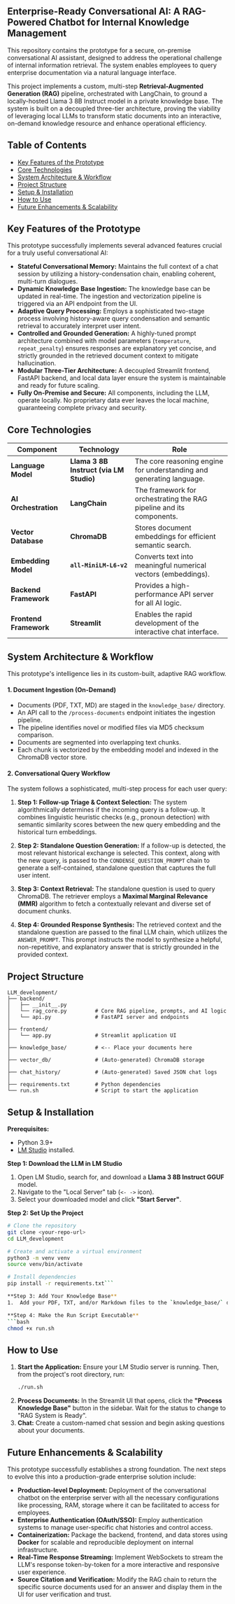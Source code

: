## Enterprise-Ready Conversational AI: A RAG-Powered Chatbot for Internal Knowledge Management

This repository contains the prototype for a secure, on-premise conversational AI assistant, designed to address the operational challenge of internal information retrieval. The system enables employees to query enterprise documentation via a natural language interface.

This project implements a custom, multi-step **Retrieval-Augmented Generation (RAG)** pipeline, orchestrated with LangChain, to ground a locally-hosted Llama 3 8B Instruct model in a private knowledge base. The system is built on a decoupled three-tier architecture, proving the viability of leveraging local LLMs to transform static documents into an interactive, on-demand knowledge resource and enhance operational efficiency.

## Table of Contents

- [Key Features of the Prototype](#key-features-of-the-prototype)
- [Core Technologies](#core-technologies)
- [System Architecture & Workflow](#system-architecture--workflow)
- [Project Structure](#project-structure)
- [Setup & Installation](#setup--installation)
- [How to Use](#how-to-use)
- [Future Enhancements & Scalability](#future-enhancements--scalability)

## Key Features of the Prototype

This prototype successfully implements several advanced features crucial for a truly useful conversational AI:

-   **Stateful Conversational Memory:** Maintains the full context of a chat session by utilizing a history-condensation chain, enabling coherent, multi-turn dialogues.
-   **Dynamic Knowledge Base Ingestion:** The knowledge base can be updated in real-time. The ingestion and vectorization pipeline is triggered via an API endpoint from the UI.
-   **Adaptive Query Processing:** Employs a sophisticated two-stage process involving history-aware query condensation and semantic retrieval to accurately interpret user intent.
-   **Controlled and Grounded Generation:** A highly-tuned prompt architecture combined with model parameters (`temperature`, `repeat_penalty`) ensures responses are explanatory yet concise, and strictly grounded in the retrieved document context to mitigate hallucination.
-   **Modular Three-Tier Architecture:** A decoupled Streamlit frontend, FastAPI backend, and local data layer ensure the system is maintainable and ready for future scaling.
-   **Fully On-Premise and Secure:** All components, including the LLM, operate locally. No proprietary data ever leaves the local machine, guaranteeing complete privacy and security.

## Core Technologies

| Component             | Technology                                   | Role                                                                    |
| --------------------- | -------------------------------------------- | ----------------------------------------------------------------------- |
| **Language Model**    | **Llama 3 8B Instruct (via LM Studio)**      | The core reasoning engine for understanding and generating language.      |
| **AI Orchestration**  | **LangChain**                                | The framework for orchestrating the RAG pipeline and its components.    |
| **Vector Database**   | **ChromaDB**                                 | Stores document embeddings for efficient semantic search.                 |
| **Embedding Model**   | **`all-MiniLM-L6-v2`**                       | Converts text into meaningful numerical vectors (embeddings).           |
| **Backend Framework** | **FastAPI**                                  | Provides a high-performance API server for all AI logic.                |
| **Frontend Framework**| **Streamlit**                                | Enables the rapid development of the interactive chat interface.        |

## System Architecture & Workflow

This prototype's intelligence lies in its custom-built, adaptive RAG workflow.

#### 1. Document Ingestion (On-Demand)

-   Documents (PDF, TXT, MD) are staged in the `knowledge_base/` directory.
-   An API call to the `/process-documents` endpoint initiates the ingestion pipeline.
-   The pipeline identifies novel or modified files via MD5 checksum comparison.
-   Documents are segmented into overlapping text chunks.
-   Each chunk is vectorized by the embedding model and indexed in the ChromaDB vector store.

#### 2. Conversational Query Workflow

The system follows a sophisticated, multi-step process for each user query:

1.  **Step 1: Follow-up Triage & Context Selection:** The system algorithmically determines if the incoming query is a follow-up. It combines linguistic heuristic checks (e.g., pronoun detection) with semantic similarity scores between the new query embedding and the historical turn embeddings.

2.  **Step 2: Standalone Question Generation:** If a follow-up is detected, the most relevant historical exchange is selected. This context, along with the new query, is passed to the `CONDENSE_QUESTION_PROMPT` chain to generate a self-contained, standalone question that captures the full user intent.

3.  **Step 3: Context Retrieval:** The standalone question is used to query ChromaDB. The retriever employs a **Maximal Marginal Relevance (MMR)** algorithm to fetch a contextually relevant and diverse set of document chunks.

4.  **Step 4: Grounded Response Synthesis:** The retrieved context and the standalone question are passed to the final LLM chain, which utilizes the `ANSWER_PROMPT`. This prompt instructs the model to synthesize a helpful, non-repetitive, and explanatory answer that is strictly grounded in the provided context.

## Project Structure

```
LLM_development/
├── backend/
│   ├── __init__.py
│   └── rag_core.py         # Core RAG pipeline, prompts, and AI logic
│   └── api.py              # FastAPI server and endpoints
│
├── frontend/
│   └── app.py              # Streamlit application UI
│
├── knowledge_base/         # <-- Place your documents here
│
├── vector_db/              # (Auto-generated) ChromaDB storage
│
├── chat_history/           # (Auto-generated) Saved JSON chat logs
│
├── requirements.txt        # Python dependencies
└── run.sh                  # Script to start the application
```

## Setup & Installation

**Prerequisites:**
-   Python 3.9+
-   [LM Studio](https://lmstudio.ai/) installed.

**Step 1: Download the LLM in LM Studio**
1.  Open LM Studio, search for, and download a **Llama 3 8B Instruct GGUF** model.
2.  Navigate to the "Local Server" tab (`<- ->` icon).
3.  Select your downloaded model and click **"Start Server"**.

**Step 2: Set Up the Project**
```bash
# Clone the repository
git clone <your-repo-url>
cd LLM_development

# Create and activate a virtual environment
python3 -m venv venv
source venv/bin/activate

# Install dependencies
pip install -r requirements.txt```

**Step 3: Add Your Knowledge Base**
1.  Add your PDF, TXT, and/or Markdown files to the `knowledge_base/` directory.

**Step 4: Make the Run Script Executable**
```bash
chmod +x run.sh
```

## How to Use

1.  **Start the Application:** Ensure your LM Studio server is running. Then, from the project's root directory, run:
    ```bash
    ./run.sh
    ```
2.  **Process Documents:** In the Streamlit UI that opens, click the **"Process Knowledge Base"** button in the sidebar. Wait for the status to change to "RAG System is Ready".
3.  **Chat:** Create a custom-named chat session and begin asking questions about your documents.

## Future Enhancements & Scalability

This prototype successfully establishes a strong foundation. The next steps to evolve this into a production-grade enterprise solution include:

-   **Production-level Deployment:** Deployment of the conversational chatbot on the enterprise server with all the necessary configurations like processing, RAM, storage where it can be facilitated to access for employees.
-    **Enterprise Authentication (OAuth/SSO):** Employ authentication systems to manage user-specific chat histories and control access.
-    **Containerization:** Package the backend, frontend, and data stores using **Docker** for scalable and reproducible deployment on internal infrastructure.
-   **Real-Time Response Streaming:** Implement WebSockets to stream the LLM's response token-by-token for a more interactive and responsive user experience.
-   **Source Citation and Verification:** Modify the RAG chain to return the specific source documents used for an answer and display them in the UI for user verification and trust.

